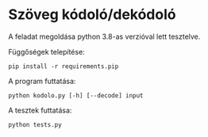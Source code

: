 # Szöveg kódoló/dekódoló

A feladat megoldása python 3.8-as verzióval lett tesztelve.

Függőségek telepítése:

```shell
pip install -r requirements.pip
```

A program futtatása:

```shell
python kodolo.py [-h] [--decode] input
```

A tesztek futtatása:

```shell
python tests.py
```
